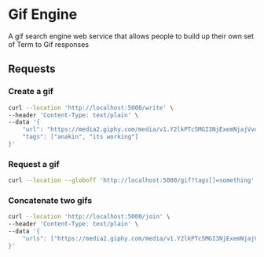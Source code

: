 # Gif Engine
A gif search engine web service that allows people to build up their own set of Term to Gif responses

## Requests

### Create a gif
```bash
curl --location 'http://localhost:5000/write' \
--header 'Content-Type: text/plain' \
--data '{
    "url": "https://media2.giphy.com/media/v1.Y2lkPTc5MGI3NjExemNjajVvcGhqd2RnODZnYzBkamR3c3Q2bm00dmR3OGwybW1kaHE0MiZlcD12MV9pbnRlcm5hbF9naWZfYnlfaWQmY3Q9Zw/CuMiNoTRz2bYc/giphy.gif",
    "tags": ["anakin", "its working"]
}'
```

### Request a gif
```bash
curl --location --globoff 'http://localhost:5000/gif?tags[]=something'
```

### Concatenate two gifs
```bash
curl --location 'http://localhost:5000/join' \
--header 'Content-Type: text/plain' \
--data '{
    "urls": ["https://media2.giphy.com/media/v1.Y2lkPTc5MGI3NjExemNjajVvcGhqd2RnODZnYzBkamR3c3Q2bm00dmR3OGwybW1kaHE0MiZlcD12MV9pbnRlcm5hbF9naWZfYnlfaWQmY3Q9Zw/CuMiNoTRz2bYc/giphy.gif", "https://media1.giphy.com/media/v1.Y2lkPTc5MGI3NjExemMxM3lhbHRrdDdvMGtpYncwZHA4cDVudHJqMTJ2eWd0bDNlYXl2dCZlcD12MV9pbnRlcm5hbF9naWZfYnlfaWQmY3Q9Zw/RfEbMBTPQ7MOY/giphy.gif"]
}'
```